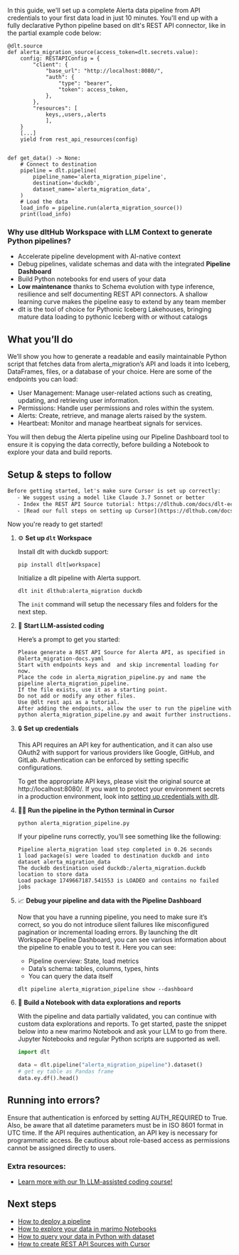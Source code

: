 In this guide, we'll set up a complete Alerta data pipeline from API credentials to your first data load in just 10 minutes. You'll end up with a fully declarative Python pipeline based on dlt's REST API connector, like in the partial example code below:

```python-outcome
@dlt.source
def alerta_migration_source(access_token=dlt.secrets.value):
    config: RESTAPIConfig = {
        "client": {
            "base_url": "http://localhost:8080/",
            "auth": {
                "type": "bearer",
                "token": access_token,
            },
        },
        "resources": [
            keys,,users,,alerts
            ],
    }
    [...]
    yield from rest_api_resources(config)


def get_data() -> None:
    # Connect to destination
    pipeline = dlt.pipeline(
        pipeline_name='alerta_migration_pipeline',
        destination='duckdb',
        dataset_name='alerta_migration_data', 
    )
    # Load the data
    load_info = pipeline.run(alerta_migration_source())
    print(load_info) 
```

### Why use dltHub Workspace with LLM Context to generate Python pipelines?

- Accelerate pipeline development with AI-native context
- Debug pipelines, validate schemas and data with the integrated **Pipeline Dashboard**
- Build Python notebooks for end users of your data
- **Low maintenance** thanks to Schema evolution with type inference, resilience and self documenting REST API connectors. A shallow learning curve makes the pipeline easy to extend by any team member
- dlt is the tool of choice for Pythonic Iceberg Lakehouses, bringing mature data loading to pythonic Iceberg with or without catalogs

## What you’ll do

We’ll show you how to generate a readable and easily maintainable Python script that fetches data from alerta_migration’s API and loads it into Iceberg, DataFrames, files, or a database of your choice. Here are some of the endpoints you can load:

- User Management: Manage user-related actions such as creating, updating, and retrieving user information.
- Permissions: Handle user permissions and roles within the system.
- Alerts: Create, retrieve, and manage alerts raised by the system.
- Heartbeat: Monitor and manage heartbeat signals for services.

You will then debug the Alerta pipeline using our Pipeline Dashboard tool to ensure it is copying the data correctly, before building a Notebook to explore your data and build reports.

## Setup & steps to follow

```default
Before getting started, let's make sure Cursor is set up correctly:
   - We suggest using a model like Claude 3.7 Sonnet or better
   - Index the REST API Source tutorial: https://dlthub.com/docs/dlt-ecosystem/verified-sources/rest_api/ and add it to context as **@dlt rest api**
   - [Read our full steps on setting up Cursor](https://dlthub.com/docs/dlt-ecosystem/llm-tooling/cursor-restapi#23-configuring-cursor-with-documentation)
```

Now you're ready to get started!

1. ⚙️ **Set up `dlt` Workspace**
    
    Install dlt with duckdb support:
    ```shell
    pip install dlt[workspace]
    ```

    Initialize a dlt pipeline with Alerta support.
    ```shell
    dlt init dlthub:alerta_migration duckdb
    ```

    The `init` command will setup the necessary files and folders for the next step.
    
2. 🤠 **Start LLM-assisted coding**
    
    Here’s a prompt to get you started:
    
    ```prompt
    Please generate a REST API Source for Alerta API, as specified in @alerta_migration-docs.yaml 
    Start with endpoints keys and  and skip incremental loading for now. 
    Place the code in alerta_migration_pipeline.py and name the pipeline alerta_migration_pipeline. 
    If the file exists, use it as a starting point. 
    Do not add or modify any other files. 
    Use @dlt rest api as a tutorial. 
    After adding the endpoints, allow the user to run the pipeline with python alerta_migration_pipeline.py and await further instructions.
    ```

    
3. 🔒 **Set up credentials** 
    
    This API requires an API key for authentication, and it can also use OAuth2 with support for various providers like Google, GitHub, and GitLab. Authentication can be enforced by setting specific configurations.
    
    To get the appropriate API keys, please visit the original source at http://localhost:8080/.
    If you want to protect your environment secrets in a production environment, look into [setting up credentials with dlt](https://dlthub.com/docs/walkthroughs/add_credentials).
    
4. 🏃‍♀️ **Run the pipeline in the Python terminal in Cursor**
    
    ```shell
    python alerta_migration_pipeline.py
    ```
    
    If your pipeline runs correctly, you’ll see something like the following:
    
    ```shell
    Pipeline alerta_migration load step completed in 0.26 seconds
    1 load package(s) were loaded to destination duckdb and into dataset alerta_migration_data
    The duckdb destination used duckdb:/alerta_migration.duckdb location to store data
    Load package 1749667187.541553 is LOADED and contains no failed jobs
    ```
    
5. 📈 **Debug your pipeline and data with the Pipeline Dashboard**

    Now that you have a running pipeline, you need to make sure it’s correct, so you do not introduce silent failures like misconfigured pagination or incremental loading errors. By launching the dlt Workspace Pipeline Dashboard, you can see various information about the pipeline to enable you to test it. Here you can see:
    - Pipeline overview: State, load metrics
    - Data’s schema: tables, columns, types, hints
    - You can query the data itself
    
    ```shell
    dlt pipeline alerta_migration_pipeline show --dashboard
    ```
    
6. 🐍 **Build a Notebook with data explorations and reports**

    With the pipeline and data partially validated, you can continue with custom data explorations and reports. To get started, paste the snippet below into a new marimo Notebook and ask your LLM to go from there. Jupyter Notebooks and regular Python scripts are supported as well.

    
    ```python
    import dlt

   data = dlt.pipeline("alerta_migration_pipeline").dataset()
   # get ey table as Pandas frame
   data.ey.df().head()
    ```

## Running into errors?

Ensure that authentication is enforced by setting AUTH_REQUIRED to True. Also, be aware that all datetime parameters must be in ISO 8601 format in UTC time. If the API requires authentication, an API key is necessary for programmatic access. Be cautious about role-based access as permissions cannot be assigned directly to users.

### Extra resources:

- [Learn more with our 1h LLM-assisted coding course!](https://www.youtube.com/watch?v=GGid70rnJuM)

## Next steps

- [How to deploy a pipeline](https://dlthub.com/docs/walkthroughs/deploy-a-pipeline)
- [How to explore your data in marimo Notebooks](https://dlthub.com/docs/general-usage/dataset-access/marimo)
- [How to query your data in Python with dataset](https://dlthub.com/docs/general-usage/dataset-access/dataset)
- [How to create REST API Sources with Cursor](https://dlthub.com/docs/dlt-ecosystem/llm-tooling/cursor-restapi)